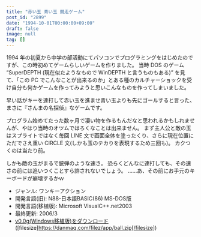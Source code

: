 ```yaml
---
title: "赤い玉 青い玉 競走ゲーム"
post_id: "2899"
date: "1994-10-01T00:00:00+09:00"
draft: false
image: null
tag: []
---
```



1994 年の初夏から中学の部活動にてパソコンでプログラミングをはじめたのですが、この時初めてゲームらしいゲームを作りました。
当時 DOS のゲーム “SuperDEPTH (現在似たようなもので WinDEPTH と言うものもある)” を見て、「この PC でこんなことが出来るのか」とある種のカルチャーショックを受け自分も何かゲームを作ってみようと思いこんなものを作ってしまいました。

早い話がキーを連打して赤い玉を進ませ青い玉よりも先にゴールすると言った、まさに『さんまの名探偵』なゲームです。

プログラム始めてたった数ヶ月で凄い物を作るもんだなと思われるかもしれませんが、やはり当時のオツムではろくなことは出来ません。
まず主人公と敵の玉はスプライトではなく毎回 LINE 文で画面全体を塗ったくり、さらに現在位置にただでさえ重い CIRCLE 文(しかも玉のテカりを表現するため三回も)。
カクつくのは当たり前。

しかも敵の玉がまるで銃弾のような速さ。
恐らくどんなに連打しても、その速さの前には追いつくことすら許されないでしょう。
……あ、その前にお手元のキーボードが崩壊するかｗ

* ジャンル: ワンキーアクション
* 開発言語(旧): N88-日本語BASIC(86) MS-DOS版
* 開発言語(移植版): Microsoft VisualC++.net2003
* 最終更新: 2006/3
* [v0.0g(Windows移植版)をダウンロード](/filez/app/ball.zip) ([filesize]https://danmaq.com/filez/app/ball.zip[/filesize])
